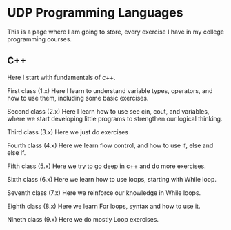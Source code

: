# UDP Programming Languages 
This is a page where I am going to store, every exercise I have in my college programming courses.

## C++
Here I start with fundamentals of c++.

First class (1.x)
Here I learn to understand variable types, operators, and how to use them, including some basic exercises.

Second class (2.x)
Here I learn how to use see cin, cout, and variables, where we start developing little programs to strengthen our logical thinking.

Third class (3.x)
Here we just do exercises 

Fourth class (4.x)
Here we learn flow control, and how to use if, else and else if.

Fifth class (5.x)
Here we try to go deep in c++ and do more exercises.

Sixth class (6.x)
Here we learn how to use loops, starting with While loop.

Seventh class (7.x)
Here we reinforce our knowledge in While loops.

Eighth class (8.x)
Here we learn For loops, syntax and how to use it.

Nineth class (9.x)
Here we do mostly Loop exercises.
